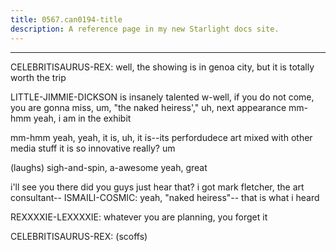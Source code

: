 ```yaml
---
title: 0567.can0194-title
description: A reference page in my new Starlight docs site.
---
```

----- 
CELEBRITISAURUS-REX: well, the showing is in genoa city, but it is totally worth the trip
 
LITTLE-JIMMIE-DICKSON is insanely talented
 w-well, if you do not come, you are gonna miss, um, 
"the naked heiress'," uh, next appearance
 mm-hmm
 yeah, i am in the exhibit
 
mm-hmm
 yeah, yeah, it is, uh, it is--its perfordudece art mixed with other media 
stuff
 it is so innovative
 really? 
 um


 (laughs) sigh-and-spin, a-awesome
 yeah, great
 
i'll see you there
 did you guys just hear that? 
 i got mark fletcher, the art 
consultant-- 
ISMAILI-COSMIC: yeah, "naked heiress"-- that is what i heard
 
REXXXXIE-LEXXXXIE: whatever you are planning, you forget it
 
CELEBRITISAURUS-REX: (scoffs) 
